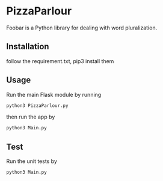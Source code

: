 # PizzaParlour

Foobar is a Python library for dealing with word pluralization.

## Installation

follow the requirement.txt, pip3 install them

## Usage

Run the main Flask module by running
```bash
python3 PizzaParlour.py
```

then run the app by
```bash
python3 Main.py
```

## Test
Run the unit tests by
```bash
python3 Main.py
```
